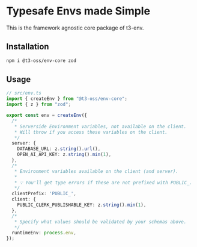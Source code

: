 # Typesafe Envs made Simple

This is the framework agnostic core package of t3-env.

## Installation

```bash
npm i @t3-oss/env-core zod
```

## Usage

```ts
// src/env.ts
import { createEnv } from "@t3-oss/env-core";
import { z } from "zod";

export const env = createEnv({
  /*
   * Serverside Environment variables, not available on the client.
   * Will throw if you access these variables on the client.
   */
  server: {
    DATABASE_URL: z.string().url(),
    OPEN_AI_API_KEY: z.string().min(1),
  },
  /*
   * Environment variables available on the client (and server).
   *
   * 💡 You'll get type errors if these are not prefixed with PUBLIC_.
   */
  clientPrefix: 'PUBLIC_',
  client: {
    PUBLIC_CLERK_PUBLISHABLE_KEY: z.string().min(1),
  },
  /*
   * Specify what values should be validated by your schemas above.
   */
  runtimeEnv: process.env,
});
```
